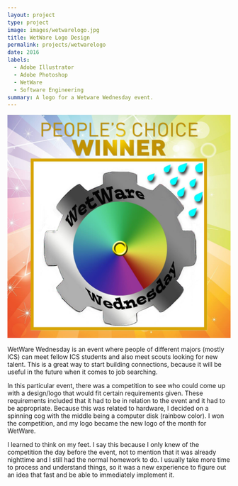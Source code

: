 ```yaml
---
layout: project
type: project
image: images/wetwarelogo.jpg
title: WetWare Logo Design
permalink: projects/wetwarelogo
date: 2016
labels:
  - Adobe Illustrator
  - Adobe Photoshop
  - WetWare
  - Software Engineering
summary: A logo for a Wetware Wednesday event.
---
```


<img class="ui medium right floated rounded image" src="../images/wetwarelogo.jpg">

WetWare Wednesday is an event where people of different majors (mostly ICS) can meet fellow ICS students and also meet scouts looking for new talent.  This is a great way to start building connections, because it will be useful in the future when it comes to job searching.

In this particular event, there was a competition to see who could come up with a design/logo that would fit certain requirements given.  These requirements included that it had to be in relation to the event and it had to be appropriate.  Because this was related to hardware, I decided on a spinning cog with the middle being a computer disk (rainbow color).  I won the competition, and my logo became the new logo of the month for WetWare.

I learned to think on my feet.  I say this because I only knew of the competition the day before the event, not to mention that it was already nighttime and I still had the normal homework to do.  I usually take more time to process and understand things, so it was a new experience to figure out an idea that fast and be able to immediately implement it.
